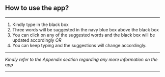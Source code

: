 ## **How to use the app?**
***
  
1. Kindly type in the black box
2. Three words will be suggested in the navy blue box above the black box
3. You can click on any of the suggested words and the black box will be updated accordingly *OR*
4. You can keep typing and the suggestions will change accordingly.
  
***
*Kindly refer to the Appendix section regarding any more information on the app*
***
